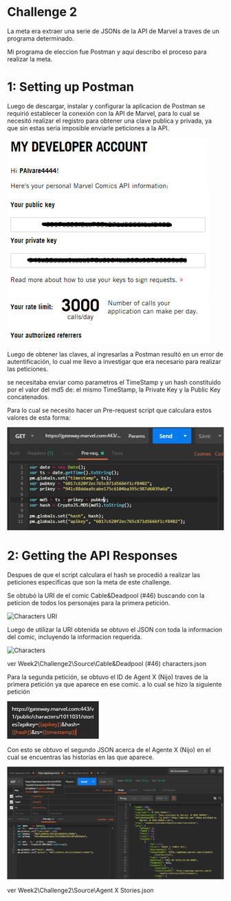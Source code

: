 # Challenge 2

La meta era extraer una serie de JSONs de la API de Marvel a traves de un programa determinado.<br>

Mi programa de eleccion fue Postman y aqui describo el proceso para realizar la meta.<br>

# 1: Setting up Postman

Luego de descargar, instalar y configurar la aplicacion de Postman se requirió establecer la conexión con la API de Marvel, para lo cual se necesitó realizar el registro para obtener una clave publica y privada, ya que sin estas seria imposible enviarle peticiones a la API.<br>

![Marvel Keys](Source\Keys.png?raw=true "Marvel Keys")<br>

Luego de obtener las claves, al ingresarlas a Postman resultó en un error de autentificación, lo cual me llevo a investigar que era necesario para realizar las peticiones.

se necesitaba enviar como parametros el TimeStamp y un hash constituido por el valor del md5 de: el mismo TimeStamp, la Private Key y la Public Key concatenados.

Para lo cual se necesito hacer un Pre-request script que calculara estos valores de esta forma:

![Script](Source\Script.png?raw=true "Script")<br>

# 2: Getting the API Responses

Despues de que el script calculara el hash se procedió a realizar las peticiones especificas que son la meta de este challenge.

Se obtubó la URI de el comic Cable&Deadpool (\#46) buscando con la peticion de todos los personajes para la primera petición.

![Characters URI](Source\Cable&Deadpool-(#46)-characters-uri.png)<br>

Luego de utilizar la URI obtenida se obtuvo el JSON con toda la informacion del comic, incluyendo la informacion requerida.

![Characters](Source\Cable&Deadpool-(#46)-characters.png)<br>

ver Week2\Challenge2\Source\Cable&Deadpool (#46) characters.json

Para la segunda petición, se obtuvo el ID de Agent X (Nijo) traves de la primera petición ya que aparece en ese comic. a lo cual se hizo la siguiente petición

![Agent X URI](Source\AgentXStories-uri.png)<br>

Con esto se obtuvo el segundo JSON acerca de el Agente X (Nijo) en el cual se encuentras las historias en las que aparece.

![Agent X Stories](Source\AgentXStories.png)<br>

ver Week2\Challenge2\Source\Agent X Stories.json
